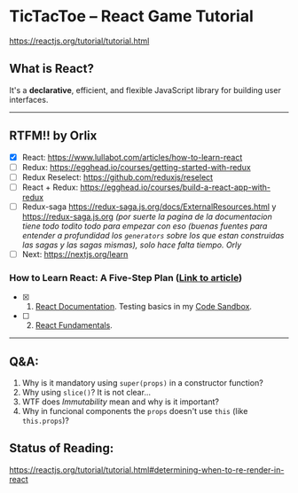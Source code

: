 # TicTacToe – React Game Tutorial
https://reactjs.org/tutorial/tutorial.html

## What is React?
It's a **declarative**, efficient, and flexible JavaScript library for building user interfaces.

---
## RTFM!! by Orlix
- [x] React: https://www.lullabot.com/articles/how-to-learn-react
- [ ] Redux: https://egghead.io/courses/getting-started-with-redux
- [ ] Redux Reselect: https://github.com/reduxjs/reselect
- [ ] React + Redux: https://egghead.io/courses/build-a-react-app-with-redux
- [ ] Redux-saga https://redux-saga.js.org/docs/ExternalResources.html y https://redux-saga.js.org _(por suerte la pagina de la documentacion tiene todo todito todo para empezar con eso (buenas fuentes para entender a profundidad los `generators` sobre los que estan construidas las sagas y las sagas mismas), solo hace falta tiempo. Orly_
- [ ] Next: https://nextjs.org/learn

### How to Learn React: A Five-Step Plan ([Link to article](https://www.lullabot.com/articles/how-to-learn-react))
- [x] 1. [React Documentation](https://facebook.github.io/react/docs/installation.html). Testing basics in my [Code Sandbox](https://codesandbox.io/s/z6mm45q8nx).
- [ ] 2. [React Fundamentals](https://reacttraining.com/online/react-fundamentals).

---

## Q&A:
1. Why is it mandatory using `super(props)` in a constructor function?
2. Why using `slice()`? It is not clear...
3. WTF does _Immutability_ mean and why is it important?
4. Why in funcional components the `props` doesn't use `this` (like `this.props`)?

## Status of Reading:
https://reactjs.org/tutorial/tutorial.html#determining-when-to-re-render-in-react